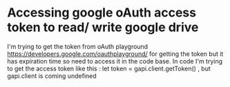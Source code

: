 
# Accessing google oAuth access token to read/ write google drive

I'm trying to get the token from oAuth playground https://developers.google.com/oauthplayground/ for getting the token but it has expiration time so need to access it in the code base.
In code I'm trying to get the access token like this :
let token = gapi.client.getToken() , but gapi.client is coming undefined

        